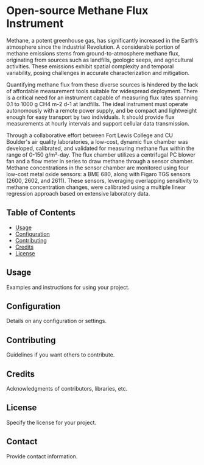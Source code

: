 # Open-source Methane Flux Instrument

Methane, a potent greenhouse gas, has significantly increased in the Earth’s atmosphere since the Industrial Revolution. A considerable portion of methane emissions stems from ground-to-atmosphere methane flux, originating from sources such as landfills, geologic seeps, and agricultural activities. These emissions exhibit spatial complexity and temporal variability, posing challenges in accurate characterization and mitigation.

Quantifying methane flux from these diverse sources is hindered by the lack of affordable measurement tools suitable for widespread deployment. There is a critical need for an instrument capable of measuring flux rates spanning 0.1 to 1000 g CH4 m-2 d-1 at landfills. The ideal instrument must operate autonomously with a remote power supply, and be compact and lightweight enough for easy transport by two individuals. It should provide flux measurements at hourly intervals and support cellular data transmission.

Through a collaborative effort between Fort Lewis College and CU Boulder's air quality laboratories, a low-cost, dynamic flux chamber was developed, calibrated, and validated for measuring methane flux within the range of 0-150 g/m²-day. The flux chamber utilizes a centrifugal PC blower fan and a flow meter in series to draw methane through a sensor chamber. Methane concentrations in the sensor chamber are monitored using four low-cost metal oxide sensors: a BME 680, along with Figaro TGS sensors (2600, 2602, and 2611). These sensors, leveraging overlapping sensitivity to methane concentration changes, were calibrated using a multiple linear regression approach based on extensive laboratory data.

## Table of Contents

- [Usage](#usage)
- [Configuration](#configuration)
- [Contributing](#contributing)
- [Credits](#credits)
- [License](#license)


## Usage

Examples and instructions for using your project.

## Configuration

Details on any configuration or settings.

## Contributing

Guidelines if you want others to contribute.

## Credits

Acknowledgments of contributors, libraries, etc.

## License

Specify the license for your project.

## Contact

Provide contact information.
